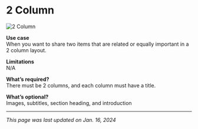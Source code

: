 # 2 Column

![2 Column](/img/2_Column.png)

**Use case**<br>
When you want to share two items that are related or equally important in a 2 column layout.

**Limitations**<br>
N/A

**What’s required?**<br>
There must be 2 columns, and each column must have a title.

**What’s optional?**<br>
Images, subtitles, section heading, and introduction

***

*This page was last updated on Jan. 16, 2024*